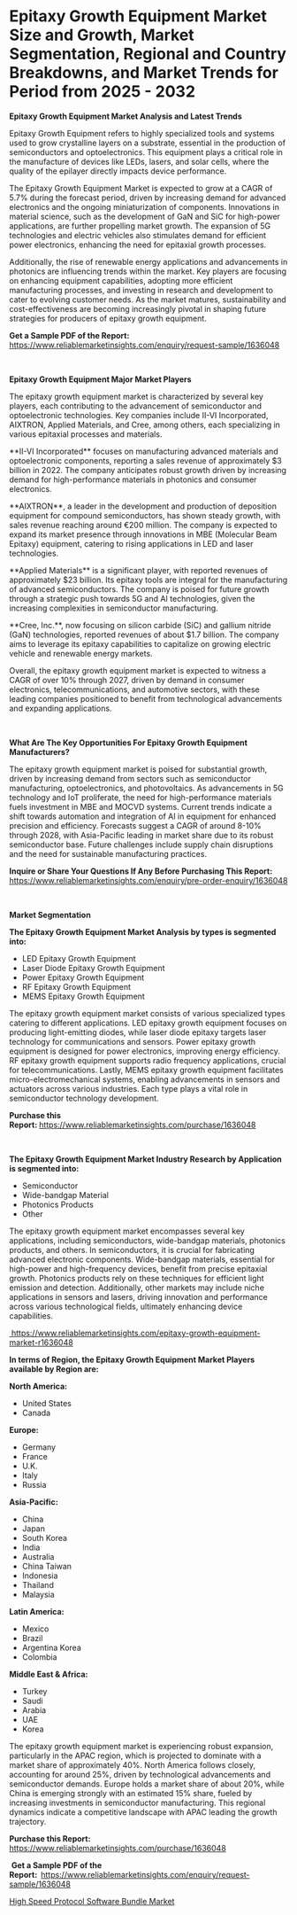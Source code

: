 <p><h1>Epitaxy Growth Equipment Market Size and Growth, Market Segmentation, Regional and Country Breakdowns, and Market Trends for Period from 2025 -  2032</h1></p><p><strong>Epitaxy Growth Equipment Market Analysis and Latest Trends</strong></p>
<p><p>Epitaxy Growth Equipment refers to highly specialized tools and systems used to grow crystalline layers on a substrate, essential in the production of semiconductors and optoelectronics. This equipment plays a critical role in the manufacture of devices like LEDs, lasers, and solar cells, where the quality of the epilayer directly impacts device performance.</p><p>The Epitaxy Growth Equipment Market is expected to grow at a CAGR of 5.7% during the forecast period, driven by increasing demand for advanced electronics and the ongoing miniaturization of components. Innovations in material science, such as the development of GaN and SiC for high-power applications, are further propelling market growth. The expansion of 5G technologies and electric vehicles also stimulates demand for efficient power electronics, enhancing the need for epitaxial growth processes.</p><p>Additionally, the rise of renewable energy applications and advancements in photonics are influencing trends within the market. Key players are focusing on enhancing equipment capabilities, adopting more efficient manufacturing processes, and investing in research and development to cater to evolving customer needs. As the market matures, sustainability and cost-effectiveness are becoming increasingly pivotal in shaping future strategies for producers of epitaxy growth equipment.</p></p>
<p><strong>Get a Sample PDF of the Report:&nbsp;</strong> <a href="https://www.reliablemarketinsights.com/enquiry/request-sample/1636048?utm_campaign=2187&utm_medium=2&utm_source=Github&utm_content=ia&utm_term=23032025&utm_id=epitaxy-growth-equipment">https://www.reliablemarketinsights.com/enquiry/request-sample/1636048</a></p>
<p>&nbsp;</p>
<p><strong>Epitaxy Growth Equipment Major Market Players</strong></p>
<p><p>The epitaxy growth equipment market is characterized by several key players, each contributing to the advancement of semiconductor and optoelectronic technologies. Key companies include II-VI Incorporated, AIXTRON, Applied Materials, and Cree, among others, each specializing in various epitaxial processes and materials.</p><p>**II-VI Incorporated** focuses on manufacturing advanced materials and optoelectronic components, reporting a sales revenue of approximately $3 billion in 2022. The company anticipates robust growth driven by increasing demand for high-performance materials in photonics and consumer electronics.</p><p>**AIXTRON**, a leader in the development and production of deposition equipment for compound semiconductors, has shown steady growth, with sales revenue reaching around €200 million. The company is expected to expand its market presence through innovations in MBE (Molecular Beam Epitaxy) equipment, catering to rising applications in LED and laser technologies.</p><p>**Applied Materials** is a significant player, with reported revenues of approximately $23 billion. Its epitaxy tools are integral for the manufacturing of advanced semiconductors. The company is poised for future growth through a strategic push towards 5G and AI technologies, given the increasing complexities in semiconductor manufacturing.</p><p>**Cree, Inc.**, now focusing on silicon carbide (SiC) and gallium nitride (GaN) technologies, reported revenues of about $1.7 billion. The company aims to leverage its epitaxy capabilities to capitalize on growing electric vehicle and renewable energy markets.</p><p>Overall, the epitaxy growth equipment market is expected to witness a CAGR of over 10% through 2027, driven by demand in consumer electronics, telecommunications, and automotive sectors, with these leading companies positioned to benefit from technological advancements and expanding applications.</p></p>
<p>&nbsp;</p>
<p><strong>What Are The Key Opportunities For Epitaxy Growth Equipment Manufacturers?</strong></p>
<p><p>The epitaxy growth equipment market is poised for substantial growth, driven by increasing demand from sectors such as semiconductor manufacturing, optoelectronics, and photovoltaics. As advancements in 5G technology and IoT proliferate, the need for high-performance materials fuels investment in MBE and MOCVD systems. Current trends indicate a shift towards automation and integration of AI in equipment for enhanced precision and efficiency. Forecasts suggest a CAGR of around 8-10% through 2028, with Asia-Pacific leading in market share due to its robust semiconductor base. Future challenges include supply chain disruptions and the need for sustainable manufacturing practices.</p></p>
<p><strong>Inquire or Share Your Questions If Any Before Purchasing This Report:</strong> <a href="https://www.reliablemarketinsights.com/enquiry/pre-order-enquiry/1636048?utm_campaign=2187&utm_medium=2&utm_source=Github&utm_content=ia&utm_term=23032025&utm_id=epitaxy-growth-equipment">https://www.reliablemarketinsights.com/enquiry/pre-order-enquiry/1636048</a></p>
<p>&nbsp;</p>
<p><strong>Market Segmentation</strong></p>
<p><strong>The Epitaxy Growth Equipment Market Analysis by types is segmented into:</strong></p>
<p><ul><li>LED Epitaxy Growth Equipment</li><li>Laser Diode Epitaxy Growth Equipment</li><li>Power Epitaxy Growth Equipment</li><li>RF Epitaxy Growth Equipment</li><li>MEMS Epitaxy Growth Equipment</li></ul></p>
<p><p>The epitaxy growth equipment market consists of various specialized types catering to different applications. LED epitaxy growth equipment focuses on producing light-emitting diodes, while laser diode epitaxy targets laser technology for communications and sensors. Power epitaxy growth equipment is designed for power electronics, improving energy efficiency. RF epitaxy growth equipment supports radio frequency applications, crucial for telecommunications. Lastly, MEMS epitaxy growth equipment facilitates micro-electromechanical systems, enabling advancements in sensors and actuators across various industries. Each type plays a vital role in semiconductor technology development.</p></p>
<p><strong>Purchase this Report:&nbsp;</strong><a href="https://www.reliablemarketinsights.com/purchase/1636048?utm_campaign=2187&utm_medium=2&utm_source=Github&utm_content=ia&utm_term=23032025&utm_id=epitaxy-growth-equipment">https://www.reliablemarketinsights.com/purchase/1636048</a></p>
<p>&nbsp;</p>
<p><strong>The Epitaxy Growth Equipment Market Industry Research by Application is segmented into:</strong></p>
<p><ul><li>Semiconductor</li><li>Wide-bandgap Material</li><li>Photonics Products</li><li>Other</li></ul></p>
<p><p>The epitaxy growth equipment market encompasses several key applications, including semiconductors, wide-bandgap materials, photonics products, and others. In semiconductors, it is crucial for fabricating advanced electronic components. Wide-bandgap materials, essential for high-power and high-frequency devices, benefit from precise epitaxial growth. Photonics products rely on these techniques for efficient light emission and detection. Additionally, other markets may include niche applications in sensors and lasers, driving innovation and performance across various technological fields, ultimately enhancing device capabilities.</p></p>
<p><a href="https://www.reliablemarketinsights.com/epitaxy-growth-equipment-market-r1636048?utm_campaign=2187&utm_medium=2&utm_source=Github&utm_content=ia&utm_term=23032025&utm_id=epitaxy-growth-equipment">&nbsp;https://www.reliablemarketinsights.com/epitaxy-growth-equipment-market-r1636048</a></p>
<p><strong>In terms of Region, the Epitaxy Growth Equipment Market Players available by Region are:</strong></p>
<p>
    <p> <strong> North America: </strong>
        <ul>
            <li>United States</li>
            <li>Canada</li>
        </ul>
        </p> 
    <p> <strong> Europe: </strong>
        <ul>
            <li>Germany</li>
            <li>France</li>
            <li>U.K.</li>
            <li>Italy</li>
            <li>Russia</li>
        </ul>
        </p> 
    <p> <strong> Asia-Pacific: </strong>
        <ul>
            <li>China</li>
            <li>Japan</li>
            <li>South Korea</li>
            <li>India</li>
            <li>Australia</li>
            <li>China Taiwan</li>
            <li>Indonesia</li>
            <li>Thailand</li>
            <li>Malaysia</li>
        </ul>
        </p> 
    <p> <strong> Latin America: </strong>
        <ul>
            <li>Mexico</li>
            <li>Brazil</li>
            <li>Argentina Korea</li>
            <li>Colombia</li>
        </ul>
        </p> 
    <p> <strong> Middle East & Africa: </strong>
        <ul>
            <li>Turkey</li>
            <li>Saudi</li>
            <li>Arabia</li>
            <li>UAE</li>
            <li>Korea</li>
        </ul>
    </p>
    </p>
<p><p>The epitaxy growth equipment market is experiencing robust expansion, particularly in the APAC region, which is projected to dominate with a market share of approximately 40%. North America follows closely, accounting for around 25%, driven by technological advancements and semiconductor demands. Europe holds a market share of about 20%, while China is emerging strongly with an estimated 15% share, fueled by increasing investments in semiconductor manufacturing. This regional dynamics indicate a competitive landscape with APAC leading the growth trajectory.</p></p>
<p><strong>Purchase this Report: </strong><a href="https://www.reliablemarketinsights.com/purchase/1636048?utm_campaign=2187&utm_medium=2&utm_source=Github&utm_content=ia&utm_term=23032025&utm_id=epitaxy-growth-equipment">https://www.reliablemarketinsights.com/purchase/1636048</a></p>
<p>&nbsp;<strong>Get a Sample PDF of the Report:&nbsp;&nbsp;</strong><a href="https://www.reliablemarketinsights.com/enquiry/request-sample/1636048?utm_campaign=2187&utm_medium=2&utm_source=Github&utm_content=ia&utm_term=23032025&utm_id=epitaxy-growth-equipment">https://www.reliablemarketinsights.com/enquiry/request-sample/1636048</a></p>
<p><strong></strong></p>
<p><p><a href="https://github.com/nicoletavirag/Market-Research-Report-List-5/blob/main/high-speed-protocol-software-bundle-market.md?utm_campaign=2187&utm_medium=2&utm_source=Github&utm_content=ia&utm_term=23032025&utm_id=epitaxy-growth-equipment">High Speed Protocol Software Bundle Market</a></p></p>